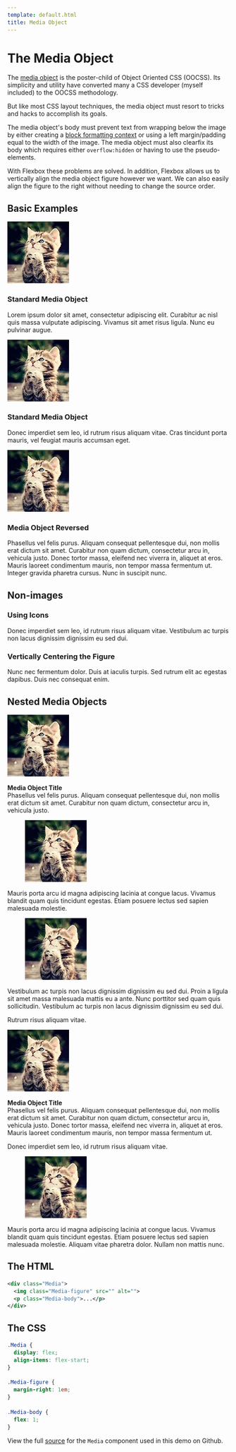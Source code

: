```yaml
---
template: default.html
title: Media Object
---
```


<h1>The Media Object</h1>

<p>The <a href="http://www.stubbornella.org/content/2010/06/25/the-media-object-saves-hundreds-of-lines-of-code">media object</a> is the poster-child of Object Oriented CSS</a> (OOCSS). Its simplicity and utility have converted many a CSS developer (myself included) to the OOCSS methodology.</p>

<p>But like most CSS layout techniques, the media object must resort to tricks and hacks to accomplish its goals.</p>

<p>The media object's body must prevent text from wrapping below the image by either creating a <a href="http://www.stubbornella.org/content/2013/07/31/re-visiting-the-secret-power-of-block-fomatting-context/">block formatting context</a> or using a left margin/padding equal to the width of the image. The media object must also clearfix its body which requires either <code>overflow:hidden</code> or having to use the pseudo-elements.</p>

<p>With Flexbox these problems are solved. In addition, Flexbox allows us to vertically align the media object figure however we want. We can also easily align the figure to the right without needing to change the source order.</p>

<h2>Basic Examples</h2>

<div class="Grid Grid--gutters Grid--full large-Grid--fit">
  <div class="Grid-cell">
    <div class="Demo">
      <div class="Media">
        <img class="Media-figure Image" src="/images/kitten.jpg" alt="Kitten">
        <div class="Media-body">
          <h3 class="Demo-title">Standard Media Object</h3>
          <p>Lorem ipsum dolor sit amet, consectetur adipiscing elit. Curabitur ac nisl quis massa vulputate adipiscing. Vivamus sit amet risus ligula. Nunc eu pulvinar augue.</p>
        </div>
      </div>
    </div>
    <div class="Demo">
      <div class="Media">
        <img class="Media-figure Image" src="/images/kitten.jpg" alt="Kitten">
        <div class="Media-body">
          <h3 class="Demo-title">Standard Media Object</h3>
          <p>Donec imperdiet sem leo, id rutrum risus aliquam vitae. Cras tincidunt porta mauris, vel feugiat mauris accumsan eget.</p>
        </div>
      </div>
    </div>
  </div>
  <div class="Grid-cell">
    <div class="Demo">
      <div class="Media Media--reverse">
        <img class="Media-figure Image" src="/images/kitten.jpg" alt="Kitten">
        <div class="Media-body">
          <h3 class="Demo-title">Media Object Reversed</h3>
          <p>Phasellus vel felis purus. Aliquam consequat pellentesque dui, non mollis erat dictum sit amet. Curabitur non quam dictum, consectetur arcu in, vehicula justo. Donec tortor massa, eleifend nec viverra in, aliquet at eros. Mauris laoreet condimentum mauris, non tempor massa fermentum ut. Integer gravida pharetra cursus. Nunc in suscipit nunc.</p>
        </div>
      </div>
    </div>
  </div>
</div>

<h2>Non-images</h2>

<div class="Grid Grid--gutters Grid--full large-Grid--fit">
  <div class="Grid-cell">
    <div class="Demo">
      <div class="Media">
        <figure class="Media-figure"><span class="icon-comments icon-big"></span></figure>
        <div class="Media-body">
          <h3 class="Demo-title">Using Icons</h3>
          <p>Donec imperdiet sem leo, id rutrum risus aliquam vitae. Vestibulum ac turpis non lacus dignissim dignissim eu sed dui.</p>
        </div>
      </div>
    </div>
  </div>
  <div class="Grid-cell">
    <div class="Demo">
      <div class="Media Media--center">
        <figure class="Media-figure"><span class="icon-info-sign icon-big"></span></figure>
        <div class="Media-body">
          <h3 class="Demo-title">Vertically Centering the Figure</h3>
          <p>Nunc nec fermentum dolor. Duis at iaculis turpis. Sed rutrum elit ac egestas dapibus. Duis nec consequat enim.</p>
        </div>
      </div>
    </div>
  </div>
</div>

<h2>Nested Media Objects</h2>

<div class="Grid Grid--gutters Grid--full large-Grid--fit">
  <div class="Grid-cell">
    <div class="Demo">
      <div class="Media">
        <img class="Media-figure Image" src="/images/kitten.jpg" alt="Kitten">
        <div class="Media-body">
          <p><strong>Media Object Title</strong><br>Phasellus vel felis purus. Aliquam consequat pellentesque dui, non mollis erat dictum sit amet. Curabitur non quam dictum, consectetur arcu in, vehicula justo.</p>
          <div class="Demo u-smaller">
            <div class="Media">
              <figure class="Media-figure">
                <img class="Image Image--tiny" src="/images/kitten.jpg" alt="Kitten">
              </figure>
              <p class="Media-body">
                Mauris porta arcu id magna adipiscing lacinia at congue lacus. Vivamus blandit quam quis tincidunt egestas. Etiam posuere lectus sed sapien malesuada molestie.
              </p>
            </div>
          </div>
          <div class="Demo u-smaller">
            <div class="Media">
              <figure class="Media-figure">
                <img class="Image Image--tiny" src="/images/kitten.jpg" alt="Kitten">
              </figure>
              <div class="Media-body">
                <p>Vestibulum ac turpis non lacus dignissim dignissim eu sed dui. Proin a ligula sit amet massa malesuada mattis eu a ante. Nunc porttitor sed quam quis sollicitudin. Vestibulum ac turpis non lacus dignissim dignissim eu sed dui.</p>
                <div class="Media Media--center">
                  <span class="Media-figure icon-thumbs-up-alt"></span>
                  <p class="Media-body">Rutrum risus aliquam vitae.</p>
                </div>
              </div>
            </div>
          </div>
        </div>
      </div>
    </div>
  </div>

  <div class="Grid-cell">
    <div class="Demo">
      <div class="Media">
        <img class="Media-figure Image" src="/images/kitten.jpg" alt="Kitten">
        <div class="Media-body">
          <p><strong>Media Object Title</strong><br>Phasellus vel felis purus. Aliquam consequat pellentesque dui, non mollis erat dictum sit amet. Curabitur non quam dictum, consectetur arcu in, vehicula justo. Donec tortor massa, eleifend nec viverra in, aliquet at eros. Mauris laoreet condimentum mauris, non tempor massa fermentum ut.</p>
          <div class="Media Media--center u-smaller">
            <span class="Media-figure icon-thumbs-up-alt"></span>
            <p class="Media-body">Donec imperdiet sem leo, id rutrum risus aliquam vitae.</p>
          </div>
          <div class="Demo u-smaller">
            <div class="Media">
              <figure class="Media-figure">
                <img class="Image Image--tiny" src="/images/kitten.jpg" alt="Kitten">
              </figure>
              <p class="Media-body">
                Mauris porta arcu id magna adipiscing lacinia at congue lacus. Vivamus blandit quam quis tincidunt egestas. Etiam posuere lectus sed sapien malesuada molestie. Aliquam vitae pharetra dolor. Nullam non mattis nunc.
              </p>
            </div>
          </div>
        </div>
      </div>
    </div>
  </div>
</div>

<h2>The HTML</h2>

```xml
<div class="Media">
  <img class="Media-figure" src="" alt="">
  <p class="Media-body">...</p>
</div>
```

<h2>The CSS</h2>

```css
.Media {
  display: flex;
  align-items: flex-start;
}

.Media-figure {
  margin-right: 1em;
}

.Media-body {
  flex: 1;
}
```

<p class="u-smaller">View the full <a href="https://github.com/philipwalton/solved-by-flexbox/blob/master/_sass/components/_media.scss">source</a> for the <code>Media</code> component used in this demo on Github.</p>
